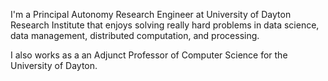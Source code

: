 
I'm a Principal Autonomy Research Engineer at University of Dayton Research Institute that enjoys solving really hard problems in data science, data management, distributed computation, and processing.

I also works as a an Adjunct Professor of Computer Science for the University of Dayton.

<!--
**ktarplee/ktarplee** is a ✨ _special_ ✨ repository because its `README.md` (this file) appears on your GitHub profile.

Here are some ideas to get you started:

- 🔭 I’m currently working on ...
- 🌱 I’m currently learning ...
- 👯 I’m looking to collaborate on ...
- 🤔 I’m looking for help with ...
- 💬 Ask me about ...
- 📫 How to reach me: ...
- 😄 Pronouns: ...
- ⚡ Fun fact: ...
-->
